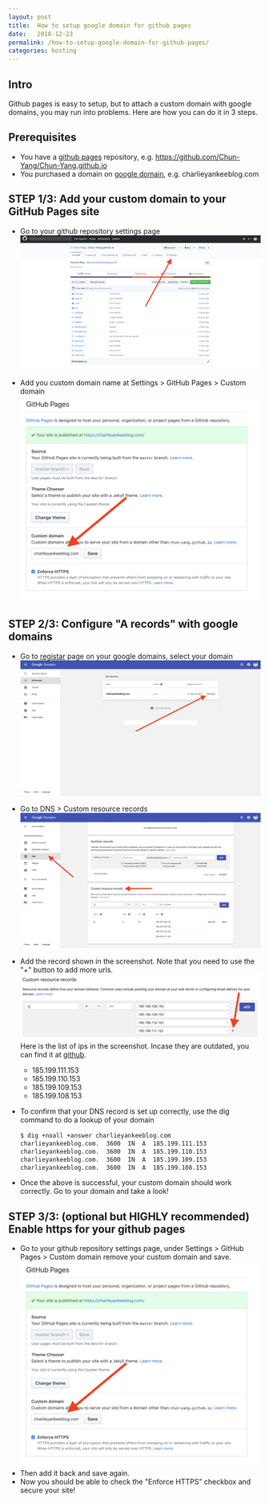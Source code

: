 ```yaml
---
layout: post
title:  How to setup google domain for github pages
date:   2018-12-23
permalink: /how-to-setup-google-domain-for-github-pages/
categories: hosting
---
```

## Intro
Github pages is easy to setup, but to attach a custom domain with google domains, you may run into problems. Here are how you can do it in 3 steps.

## Prerequisites
- You have a [github pages](https://pages.github.com/) repository, e.g. https://github.com/Chun-Yang/Chun-Yang.github.io
- You purchased a domain on [google domain](https://www.domains.google), e.g. charlieyankeeblog.com

## STEP 1/3: Add your custom domain to your GitHub Pages site
- Go to your github repository settings page
  ![GitHub Settings](/assets/image/google-domains-and-github-pages/github-settings.png)

- Add you custom domain name at Settings > GitHub Pages > Custom domain
  ![GitHub Settings Github Pages](/assets/image/google-domains-and-github-pages/github-github-pages.png)

## STEP 2/3: Configure "A records" with google domains
- Go to [registar](https://domains.google.com/m/registrar/) page on your google domains, select your domain
  ![Google Domain Register](/assets/image/google-domains-and-github-pages/google-domain-list.png)

- Go to DNS > Custom resource records
  ![DNS Custom resource records](/assets/image/google-domains-and-github-pages/google-domain-custom-resource.png)

- Add the record shown in the screenshot. Note that you need to use the "+" button to add more urls.
  ![A record](/assets/image/google-domains-and-github-pages/google-domains-a-record.png)
  Here is the list of ips in the screenshot. Incase they are outdated, you can find it at [github](https://help.github.com/articles/setting-up-an-apex-domain/#configuring-a-records-with-your-dns-provider).
  - 185.199.111.153
  - 185.199.110.153
  - 185.199.109.153
  - 185.199.108.153

- To confirm that your DNS record is set up correctly, use the dig command to do a lookup of your domain
  ```console
  $ dig +noall +answer charlieyankeeblog.com
  charlieyankeeblog.com.  3600  IN  A  185.199.111.153
  charlieyankeeblog.com.  3600  IN  A  185.199.110.153
  charlieyankeeblog.com.  3600  IN  A  185.199.109.153
  charlieyankeeblog.com.  3600  IN  A  185.199.108.153
  ```

- Once the above is successful, your custom domain should work correctly. Go to your domain and take a look!

## STEP 3/3: (optional but HIGHLY recommended) Enable https for your github pages
- Go to your github repository settings page, under Settings > GitHub Pages > Custom domain
  remove your custom domain and save.
  ![GitHub Settings Github Pages](/assets/image/google-domains-and-github-pages/github-github-pages.png)
- Then add it back and save again.
- Now you should be able to check the "Enforce HTTPS" checkbox and secure your site!
